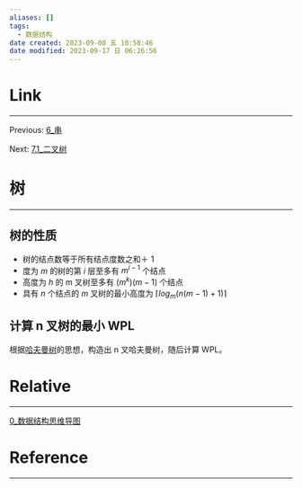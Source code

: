```yaml
---
aliases: []
tags:
  - 数据结构
date created: 2023-09-08 五 10:58:46
date modified: 2023-09-17 日 06:26:56
---
```


# Link

---

Previous: [6\_串](6_串.md)

Next: [7.1\_二叉树](7.1_二叉树.md)

# 树

---

## 树的性质

- 树的结点数等于所有结点度数之和＋ 1
- 度为 $m$ 的树的第 $i$ 层至多有 $m^{i-1}$ 个结点
- 高度为 $h$ 的 m 叉树至多有 $(m^{k})(m-1)$ 个结点
- 具有 $n$ 个结点的 $m$ 叉树的最小高度为 $\lceil log_m(n(m-1)+1)\rceil$

## 计算 n 叉树的最小 WPL

根据[哈夫曼树](7.1.3_哈夫曼树.md)的思想，构造出 n 叉哈夫曼树，随后计算 WPL。

# Relative

---

[0\_数据结构思维导图](0_数据结构思维导图.md)

# Reference

---
